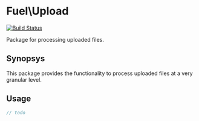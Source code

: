 # Fuel\\Upload

[![Build Status](https://travis-ci.org/fuelphp/upload.png?branch=master)](https://travis-ci.org/fuelphp/upload)

Package for processing uploaded files.

## Synopsys

This package provides the functionality to process uploaded files at a very granular level.

## Usage

```php
// todo
```
